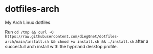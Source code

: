 # dotfiles-arch
My Arch Linux dotfiles

Run `cd /tmp && curl -O https://raw.githubusercontent.com/dieg0net/dotfiles-arch/main/install.sh && chmod +x install.sh && ./install.sh` after a succesfull arch install with the hyprland desktop profile.
